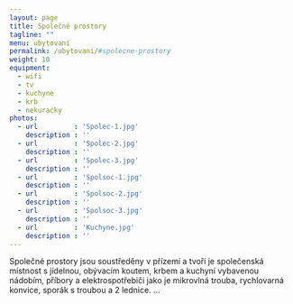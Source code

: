 ```yaml
---
layout: page
title: Společné prostory
tagline: ""
menu: ubytovani
permalink: /ubytovani/#spolecne-prostory
weight: 10
equipment:
  - wifi
  - tv
  - kuchyne
  - krb
  - nekuracky
photos:
  - url         : 'Spolec-1.jpg'
    description : ''
  - url         : 'Spolec-2.jpg'
    description : ''
  - url         : 'Spolec-3.jpg'
    description : ''
  - url         : 'Spolsoc-1.jpg'
    description : ''
  - url         : 'Spolsoc-2.jpg'
    description : ''
  - url         : 'Spolsoc-3.jpg'
    description : ''
  - url         : 'Kuchyne.jpg'
    description : ''
---
```

Společné prostory jsou soustředěny v přízemí a tvoří je společenská místnost s jídelnou, obývacím koutem, krbem a kuchyní vybavenou nádobím, příbory a elektrospotřebiči jako je mikrovlná trouba, rychlovarná konvice, sporák s troubou a 2 lednice.
...
